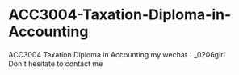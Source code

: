 # ACC3004-Taxation-Diploma-in-Accounting
ACC3004 Taxation Diploma in Accounting my wechat：_0206girl Don't hesitate to contact me
